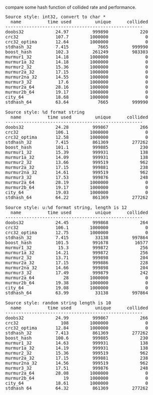 compare some hash function of collided rate and performance.
<pre>
Source style: int32, convert to char *
  name          time used         unique      collided
----------------------------------------------------
doobs32            24.97         999890            220
crc32              107.7        1000000              0
crc32_optima       12.64        1000000              0
stdhash_32         7.415           7665         999990
boost_hash         102.3         261249         983303
murmur1_32         14.18        1000000              0
murmur1a_32        14.18        1000000              0
murmur2_32         15.36        1000000              0
murmur2a_32        17.15        1000000              0
murmur2na_32       14.55        1000000              0
murmur3_32          17.6        1000000              0
murmur2a_64        28.16        1000000              0
murmur2b_64        19.17        1000000              0
city_64            18.68        1000000              0
stdhash_64         63.64           7665         999990

Source style: %d format string
  name          time used         unique      collided
----------------------------------------------------
doobs32            24.28         999867            266
crc32              106.1        1000000              0
crc32_optima       12.58        1000000              0
stdhash_32         7.415         861369         277262
boost_hash         101.1         999885            230
murmur1_32         15.39         999931            138
murmur1a_32        14.09         999931            138
murmur2_32         13.66         999519            962
murmur2a_32        17.15         999881            238
murmur2na_32       14.61         999519            962
murmur3_32         17.53         999876            248
murmur2a_64        28.19        1000000              0
murmur2b_64        19.17        1000000              0
city_64            19.03        1000000              0
stdhash_64         64.22         861369         277262

Source style: u:%d format string, length is 12
  name          time used         unique      collided
----------------------------------------------------
doobs32            24.45         999868            264
crc32              106.1        1000000              0
crc32_optima       12.75        1000000              0
stdhash_32         7.415          33138         997864
boost_hash         101.5         991678          16577
murmur1_32          15.3         999872            256
murmur1a_32        14.21         999872            256
murmur2_32         13.71         999898            204
murmur2a_32        17.15         999886            228
murmur2na_32       14.66         999898            204
murmur3_32         17.49         999879            242
murmur2a_64           28        1000000              0
murmur2b_64        19.38        1000000              0
city_64            19.08        1000000              0
stdhash_64         63.99          33138         997864

Source style: random string length is 10
  name          time used         unique      collided
----------------------------------------------------
doobs32            24.99         999867            266
crc32                108        1000000              0
crc32_optima       12.84        1000000              0
stdhash_32         7.413         861369         277262
boost_hash         100.6         999885            230
murmur1_32         14.63         999931            138
murmur1a_32        14.19         999931            138
murmur2_32         15.36         999519            962
murmur2a_32        17.15         999881            238
murmur2na_32       14.56         999519            962
murmur3_32         17.51         999876            248
murmur2a_64        28.08        1000000              0
murmur2b_64           19        1000000              0
city_64            18.61        1000000              0
stdhash_64         64.32         861369         277262
</pre>
